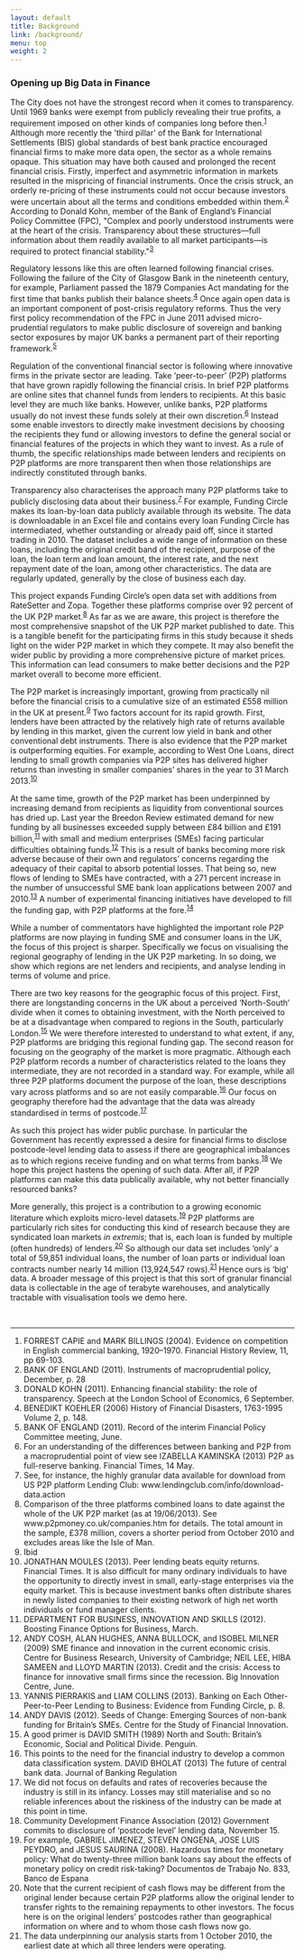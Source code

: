 ```yaml
---
layout: default
title: Background
link: /background/
menu: top
weight: 2
---
```


### Opening up Big Data in Finance
The City does not have the strongest record when it comes to transparency. Until 1969 banks were exempt from publicly revealing their true profits, a requirement imposed on other kinds of companies long before then.<sup><a href="#fn:1" rel="footnote">1</a></sup> Although more recently the 'third pillar' of the Bank for International Settlements (BIS) global standards of best bank practice encouraged financial firms to make more data open, the sector as a whole remains opaque. This situation may have both caused and prolonged the recent financial crisis. Firstly, imperfect and asymmetric information in markets resulted in the mispricing of financial instruments. Once the crisis struck, an orderly re-pricing of these instruments could not occur because investors were uncertain about all the terms and conditions embedded within them.<sup><a href="#fn:2" rel="footnote">2</a></sup> According to Donald Kohn, member of the Bank of England’s Financial Policy Committee (FPC), "Complex and poorly understood instruments were at the heart of the crisis. Transparency about these structures—full information about them readily available to all market participants—is required to protect financial stability."<sup><a href="#fn:1" rel="footnote">3</a></sup>

Regulatory lessons like this are often learned following financial crises. Following the failure of the City of Glasgow Bank in the nineteenth century, for example, Parliament passed the 1879 Companies Act mandating for the first time that banks publish their balance sheets.<sup><a href="#fn:4" rel="footnote">4</a></sup> Once again open data is an important component of post-crisis regulatory reforms. Thus the very first policy recommendation of the FPC in June 2011 advised micro-prudential regulators to make public disclosure of sovereign and banking sector exposures by major UK banks a permanent part of their reporting framework.<sup><a href="#fn:5" rel="footnote">5</a></sup>

Regulation of the conventional financial sector is following where innovative firms in the private sector are leading. Take ‘peer-to-peer’ (P2P) platforms that have grown rapidly following the financial crisis. In brief P2P platforms are online sites that channel funds from lenders to recipients. At this basic level they are much like banks. However, unlike banks, P2P platforms usually do not invest these funds solely at their own discretion.<sup><a href="#fn:6" rel="footnote">6</a></sup>  Instead some enable investors to directly make investment decisions by choosing the recipients they fund or allowing investors to define the general social or financial features of the projects in which they want to invest. As a rule of thumb, the specific relationships made between lenders and recipients on P2P platforms are more transparent then when those relationships are indirectly constituted through banks.

Transparency also characterises the approach many P2P platforms take to publicly disclosing data about their business.<sup><a href="#fn:7" rel="footnote">7</a></sup> For example, Funding Circle makes its loan-by-loan data publicly available through its website. The data is downloadable in an Excel file and contains every loan Funding Circle has intermediated, whether outstanding or already paid off, since it started trading in 2010. The dataset includes a wide range of information on these loans, including the original credit band of the recipient, purpose of the loan, the loan term and loan amount, the interest rate, and the next repayment date of the loan, among other characteristics. The data are regularly updated, generally by the close of business each day.

This project expands Funding Circle’s open data set with additions from RateSetter and Zopa. Together these platforms comprise over 92 percent of the UK P2P market.<sup><a href="#fn:8" rel="footnote">8</a></sup> As far as we are aware, this project is therefore the most comprehensive snapshot of the UK P2P market published to date. This is a tangible benefit for the participating firms in this study because it sheds light on the wider P2P market in which they compete. It may also benefit the wider public by providing a more comprehensive picture of market prices. This information can lead consumers to make better decisions and the P2P market overall to become more efficient.

The P2P market is increasingly important, growing from practically nil before the financial crisis to a cumulative size of an estimated £558 million in the UK at present.<sup><a href="#fn:9" rel="footnote">9</a></sup>  Two factors account for its rapid growth. First, lenders have been attracted by the relatively high rate of returns available by lending in this market, given the current low yield in bank and other conventional debt instruments. There is also evidence that the P2P market is outperforming equities. For example, according to West One Loans, direct lending  to small growth companies via P2P sites has delivered higher returns than investing in smaller companies’ shares in the year to 31 March 2013.<sup><a href="#fn:10" rel="footnote">10</a></sup>

At the same time, growth of the P2P market has been underpinned by increasing demand from recipients as liquidity from conventional sources has dried up. Last year the Breedon Review estimated demand for new funding by all businesses exceeded supply between £84 billion and £191 billion,<sup><a href="#fn:11" rel="footnote">11</a></sup>  with small and medium enterprises (SMEs) facing particular difficulties obtaining funds.<sup><a href="#fn:12" rel="footnote">12</a></sup>  This is a result of banks becoming more risk adverse because of their own and regulators’ concerns regarding the adequacy of their capital to absorb potential losses. That being so, new flows of lending to SMEs have contracted, with a 271 percent increase in the number of unsuccessful SME bank loan applications between 2007 and 2010.<sup><a href="#fn:13" rel="footnote">13</a></sup>  A number of experimental financing initiatives have developed to fill the funding gap, with P2P platforms at the fore.<sup><a href="#fn:14" rel="footnote">14</a></sup>

While a number of commentators have highlighted the important role P2P platforms are now playing in funding SME and consumer loans in the UK, the focus of this project is sharper. Specifically we focus on visualising the regional geography of lending in the UK P2P marketing. In so doing, we show which regions are net lenders and recipients, and analyse lending in terms of volume and price. 

There are two key reasons for the geographic focus of this project. First, there are longstanding concerns in the UK about a perceived ‘North-South’ divide when it comes to obtaining investment, with the North perceived to be at a disadvantage when compared to regions in the South, particularly London.<sup><a href="#fn:15" rel="footnote">15</a></sup> We were therefore interested to understand to what extent, if any, P2P platforms are bridging this regional funding gap. The second reason for focusing on the geography of the market is more pragmatic. Although each P2P platform records a number of characteristics related to the loans they intermediate, they are not recorded in a standard way. For example, while all three P2P platforms document the purpose of the loan, these descriptions vary across platforms and so are not easily comparable.<sup><a href="#fn:16" rel="footnote">16</a></sup>  Our focus on geography therefore had the advantage that the data was already standardised in terms of postcode.<sup><a href="#fn:17" rel="footnote">17</a></sup>

As such this project has wider public purchase. In particular the Government has recently expressed a desire for financial firms to disclose postcode-level lending data to assess if there are geographical imbalances as to which regions receive funding and on what terms from banks.<sup><a href="#fn:18" rel="footnote">18</a></sup>  We hope this project hastens the opening of such data. After all, if P2P platforms can make this data publically available, why not better financially resourced banks?

More generally, this project is a contribution to a growing economic literature which exploits micro-level datasets.<sup><a href="#fn:19" rel="footnote">19</a></sup>  P2P platforms are particularly rich sites for conducting this kind of research because they are syndicated loan markets *in extremis*; that is, each loan is funded by multiple (often hundreds) of lenders.<sup><a href="#fn:20" rel="footnote">20</a></sup> So although our data set includes ‘only’ a total of 59,851 individual loans, the number of loan parts or individual loan contracts number nearly 14 million (13,924,547 rows).<sup><a href="#fn:21" rel="footnote">21</a></sup>  Hence ours is ‘big’ data. A broader message of this project is that this sort of granular financial data is collectable in the age of terabyte warehouses, and analytically tractable with visualisation tools we demo here.

<br>
<hr>
<ol>
<li id="fn:1">FORREST CAPIE and MARK BILLINGS (2004). Evidence on competition in English commercial banking, 1920–1970. Financial History Review, 11, pp 69-103.</li>
<li id="fn:2">BANK OF ENGLAND (2011). Instruments of macroprudential policy, December, p. 28</li>
<li id="fn:3">DONALD KOHN (2011). Enhancing financial stability: the role of transparency. Speech at the London School of Economics, 6 September.</li>
 <li id="fn:4">BENEDIKT KOEHLER (2006) History of Financial Disasters, 1763-1995 Volume 2, p. 148.</li>
<li id="fn:5">BANK OF ENGLAND (2011). Record of the interim Financial Policy Committee meeting, June.</li>
<li id="fn:6">For an understanding of the differences between banking and P2P from a macroprudential point of view see IZABELLA KAMINSKA (2013) P2P as full-reserve banking. Financial Times, 14 May.</li>
<li id="fn:7">See, for instance, the highly granular data available for download from US P2P platform Lending Club: www.lendingclub.com/info/download-data.action</li>
<li id="fn:8">Comparison of the three platforms combined loans to date against the whole of the UK P2P market (as at 19/06/2013). See www.p2pmoney.co.uk/companies.htm for details. The total amount in the sample, £378 million, covers a shorter period from October 2010 and excludes areas like the Isle of Man.</li>
<li id="fn:9">Ibid</li>
<li id="fn:10">JONATHAN MOULES (2013). Peer lending beats equity returns. Financial Times. It is also difficult for many ordinary individuals to have the opportunity to directly invest in small, early-stage enterprises via the equity market. This is because investment banks often distribute shares in newly listed companies to their existing network of high net worth individuals or fund manager clients.</li>
<li id="fn:11">DEPARTMENT FOR BUSINESS, INNOVATION AND SKILLS (2012). Boosting Finance Options for Business, March.</li>
<li id="fn:12">ANDY COSH, ALAN HUGHES, ANNA BULLOCK, and ISOBEL MILNER (2009) SME finance and innovation in the current economic crisis. Centre for Business Research, University of Cambridge; NEIL LEE, HIBA SAMEEN and LLOYD MARTIN (2013). Credit and the crisis: Access to finance for innovative small firms since the recession. Big Innovation Centre, June.</li>
<li id="fn:13">YANNIS PIERRAKIS and LIAM COLLINS (2013). Banking on Each Other- Peer-to-Peer Lending to Business: Evidence from Funding Circle, p. 8.</li>
<li id="fn:14">ANDY DAVIS (2012). Seeds of Change: Emerging Sources of non-bank funding for Britain’s SMEs. Centre for the Study of Financial Innovation.</li>
<li id="fn:15">A good primer is DAVID SMITH (1989) North and South: Britain’s Economic, Social and Political Divide. Penguin.</li>
<li id="fn:16">This points to the need for the financial industry to develop a common data classification system. DAVID BHOLAT (2013) The future of central bank data. Journal of Banking Regulation</li>
<li id="fn:17">We did not focus on defaults and rates of recoveries because the industry is still in its infancy. Losses may still materialise and so no reliable inferences about the riskiness of the industry can be made at this point in time.</li>
<li id="fn:18">Community Development Finance Association (2012) Government commits to disclosure of ‘postcode level’ lending data, November 15.</li>
<li id="fn:19">For example, GABRIEL JIMENEZ, STEVEN ONGENA, JOSE LUIS PEYDRO, and JESUS SAURINA (2008). Hazardous times for monetary policy: What do twenty-three million bank loans say about the effects of monetary policy on credit risk-taking? Documentos de Trabajo No. 833, Banco de Espana</li>
<li id="fn:20">Note that the current recipient of cash flows may be different from the original lender because certain P2P platforms allow the original lender to transfer rights to the remaining repayments to other investors. The focus here is on the original lenders’ postcodes rather than geographical information on where and to whom those cash flows now go.</li>
<li id="fn:21">The data underpinning our analysis starts from 1 October 2010, the earliest date at which all three lenders were operating.</li>
</ol>





